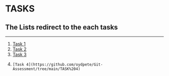 # TASKS

## The Lists redirect to the each tasks

******************************


1. [Task 1](https://github.com/oydpete/Git-Assessment/tree/main/TASK%201)
2.  [Task 2](https://github.com/Daniel4000-dev/team-collaboration)
3. [Task 3](https://github.com/oydpete/Git-Assessment/tree/main/TASK%203)
4.     [Task 4](https://github.com/oydpete/Git-Assessment/tree/main/TASK%204)

 
